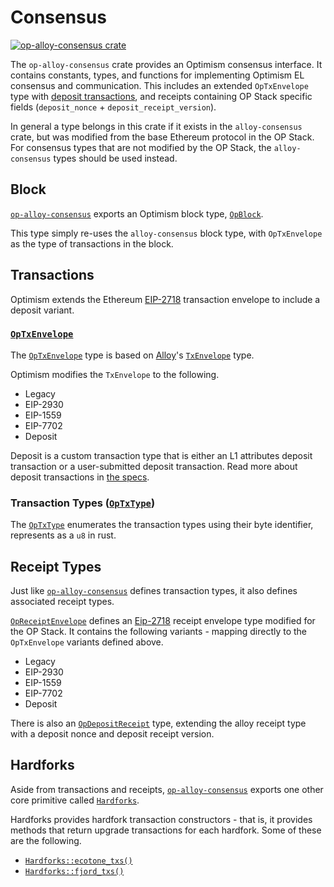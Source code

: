 # Consensus

<a href="https://crates.io/crates/op-alloy-consensus"><img src="https://img.shields.io/crates/v/op-alloy-consensus.svg" alt="op-alloy-consensus crate"></a>

The `op-alloy-consensus` crate provides an Optimism consensus interface.
It contains constants, types, and functions for implementing Optimism EL
consensus and communication. This includes an extended `OpTxEnvelope` type
with [deposit transactions][deposit], and receipts containing OP Stack
specific fields (`deposit_nonce` + `deposit_receipt_version`).

In general a type belongs in this crate if it exists in the
`alloy-consensus` crate, but was modified from the base Ethereum protocol
in the OP Stack. For consensus types that are not modified by the OP Stack,
the `alloy-consensus` types should be used instead.


## Block

[`op-alloy-consensus`][consensus] exports an Optimism block type, [`OpBlock`][block].

This type simply re-uses the `alloy-consensus` block type, with `OpTxEnvelope`
as the type of transactions in the block.


## Transactions

Optimism extends the Ethereum [EIP-2718][2718] transaction envelope to include a
deposit variant.

### [`OpTxEnvelope`][envelope]

The [`OpTxEnvelope`][envelope] type is based on [Alloy][alloy]'s
[`TxEnvelope`][tx-envelope] type.

Optimism modifies the `TxEnvelope` to the following.
- Legacy
- EIP-2930
- EIP-1559
- EIP-7702
- Deposit

Deposit is a custom transaction type that is either an L1 attributes
deposit transaction or a user-submitted deposit transaction. Read more
about deposit transactions in [the specs][specs].

### Transaction Types ([`OpTxType`][ty])

The [`OpTxType`][ty] enumerates the transaction types using their byte identifier,
represents as a `u8` in rust.


## Receipt Types

Just like [`op-alloy-consensus`][consensus] defines transaction types,
it also defines associated receipt types.

[`OpReceiptEnvelope`][ore] defines an [Eip-2718][2718] receipt envelope type
modified for the OP Stack. It contains the following variants - mapping
directly to the `OpTxEnvelope` variants defined above.

- Legacy
- EIP-2930
- EIP-1559
- EIP-7702
- Deposit

There is also an [`OpDepositReceipt`][odr] type, extending the alloy receipt
type with a deposit nonce and deposit receipt version.


## Hardforks

Aside from transactions and receipts, [`op-alloy-consensus`][consensus] exports
one other core primitive called [`Hardforks`][hardforks].

Hardforks provides hardfork transaction constructors - that is, it provides
methods that return upgrade transactions for each hardfork. Some of these
are the following.

- [`Hardforks::ecotone_txs()`][ecotone]
- [`Hardforks::fjord_txs()`][fjord]


<!-- Links -->

[deposit]: https://specs.optimism.io/protocol/deposits.html
[alloy]: https://github.com/alloy-rs/alloy
[fjord]: https://docs.rs/op-alloy-consensus/latest/op_alloy_consensus/hardforks/struct.Hardforks.html#method.fjord_txs
[ecotone]: https://docs.rs/op-alloy-consensus/latest/op_alloy_consensus/hardforks/struct.Hardforks.html#method.ecotone_txs
[hardforks]: https://docs.rs/op-alloy-consensus/latest/op_alloy_consensus/hardforks/struct.Hardforks.html
[odr]: https://docs.rs/op-alloy-consensus/latest/op_alloy_consensus/struct.OpDepositReceipt.html
[ore]: https://docs.rs/op-alloy-consensus/latest/op_alloy_consensus/enum.OpReceiptEnvelope.html
[block]: https://docs.rs/op-alloy-consensus/latest/op_alloy_consensus/type.OpBlock.html
[ty]: https://docs.rs/op-alloy-consensus/latest/op_alloy_consensus/enum.OpTxType.html
[specs]: https://specs.optimism.io/protocol/deposits.html
[tx-envelope]: https://docs.rs/alloy-consensus/latest/alloy_consensus/transaction/enum.TxEnvelope.html
[envelope]: https://docs.rs/op-alloy-consensus/latest/op_alloy_consensus/enum.OpTxEnvelope.html
[2718]: https://eips.ethereum.org/EIPS/eip-2718
[consensus]: https://crates.io/crates/op-alloy-consensus
